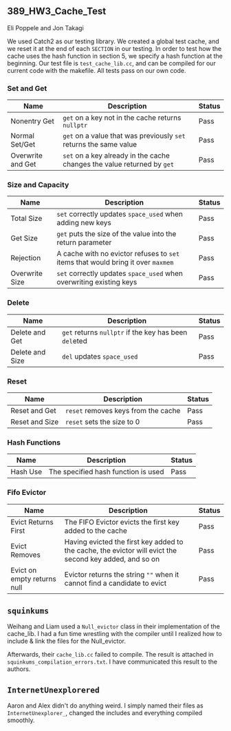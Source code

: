 ## 389_HW3_Cache_Test
Eli Poppele and Jon Takagi

We used Catch2 as our testing library. We created a global test cache, and we reset it at the end of each `SECTION` in our testing. In order to test how the cache uses the hash function in section 5, we specify a hash function at the beginning. Our test file is `test_cache_lib.cc`, and can be compiled for our current code with the makefile. All tests pass on our own code.

### Set and Get
|Name             |Description    |Status|
|-----------------|---------------|------|
|Nonentry Get     |`get` on a key not in the cache returns `nullptr`|Pass  |
|Normal Set/Get   |`get` on a value that was previously `set` returns the same value|Pass  |
|Overwrite and Get|`set` on a key already in the cache changes the value returned by `get`|Pass  |

### Size and Capacity
|Name             |Description    |Status|
|-----------------|---------------|------|
|Total Size |`set` correctly updates `space_used` when adding new keys|Pass|
|Get Size|`get` puts the size of the value into the return parameter |Pass|
|Rejection| A cache with no evictor refuses to `set` items that would bring it over `maxmem` |Pass|
|Overwrite Size| `set` correctly updates `space_used` when overwriting existing keys |Pass|

### Delete
|Name             |Description    |Status|
|-----------------|---------------|------|
|Delete and Get | `get` returns `nullptr` if the key has been `del`eted |Pass|
|Delete and Size| `del` updates `space_used` |Pass|

### Reset
|Name             |Description    |Status|
|-----------------|---------------|------|
|Reset and Get | `reset` removes keys from the cache | Pass|
|Reset and Size | `reset` sets the size to 0 |Pass|

### Hash Functions
|Name             |Description    |Status|
|-----------------|---------------|------|
|Hash Use | The specified hash function is used | Pass|

### Fifo Evictor
|Name             |Description    |Status|
|-----------------|---------------|------|
|Evict Returns First| The FIFO Evictor evicts the first key added to the cache |Pass|
|Evict Removes| Having evicted the first key added to the cache, the evictor will evict the second key added, and so on |Pass|
|Evict on empty returns null| Evictor returns the string `""` when it cannot find a candidate to evict |Pass|


## `squinkums`
Weihang and Liam used a `Null_evictor` class in their implementation of the cache_lib. I had a fun time wrestling with the compiler until I realized how to include & link the files for the Null_evictor.

Afterwards, their `cache_lib.cc` failed to compile. The result is attached in `squinkums_compilation_errors.txt`. I have communicated this result to the authors.

## `InternetUnexplorered`
Aaron and Alex didn't do anything weird. I simply named their files as `InternetUnexplorer_`, changed the includes and everything compiled smoothly.
